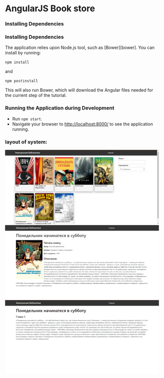 # AngularJS Book store

### Installing Dependencies
### Installing Dependencies

The application relies upon Node.js tool, such as [Bower][bower]. You can install by running:

```
npm install
```
and 
```
npm postinstall
```
This will also run Bower, which will download the Angular files needed for the current step of the
tutorial.

### Running the Application during Development

- Run `npm start`.
- Navigate your browser to [http://localhost:8000/](http://localhost:8000/) to see the application 
  running.

### layout of system:
![Layout](./layout/layout.png)
![Layout](./layout/layout_1.png)
![Layout](./layout/layout_2.png)
